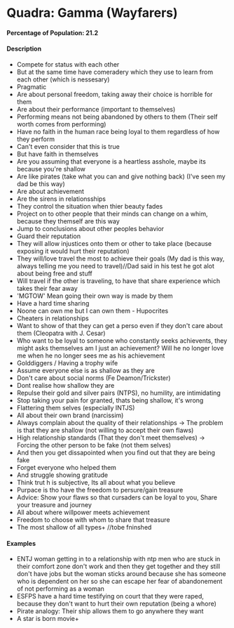 # Quadra: Gamma (Wayfarers)

[](https://www.youtube.com/watch?v=fRxjSImkyZ0)

#### Percentage of Population: 21.2

#### Description

+ Compete for status with each other
+ But at the same time have comeradery which they use to learn from each other (which is nessesary)
+ Pragmatic
+ Are about personal freedom, taking away their choice is horrible for them
+ Are about their performance (important to themselves)
+ Performing means not being abandoned by others to them (Their self worth comes from performing)
+ Have no faith in the human race being loyal to them regardless of how they perform
+ Can't even consider that this is true
+ But have faith in themselves
+ Are you assuming that everyone is a heartless asshole, maybe its because you're shallow
+ Are like pirates (take what you can and give nothing back) (I've seen my dad be this way)
+ Are about achievement
+ Are the sirens in relationsships
+ They control the situation when thier beauty fades
+ Project on to other people that their minds can change on a whim, because they themself are this way
+ Jump to conclusions about other peoples behavior
+ Guard their reputation
+ They will allow injustices onto them or other to take place (because exposing it would hurt their reputation)
+ They will/love travel the most to achieve their goals (My dad is this way, always telling me you need to travel)//Dad said in his test he got alot about being free and stuff
+ Will travel if the other is traveling, to have that share experience which takes their fear away
+ 'MGTOW' Mean going their own way is made by them
+ Have a hard time sharing
+ Noone can own me but I can own them - Hupocrites
+ Cheaters in relationships
+ Want to show of that they can get a perso even if they don't care about them (Cleopatra with J. Cesar)
+ Who want to be loyal to someone who constantly seeks achievents, they might asks themselves am I just an achievement? Will he no longer love me when he no longer sees me as his achievement
+ Golddiggers / Having a trophy wife
+ Assume everyone else is as shallow as they are
+ Don't care about social norms (Fe Deamon/Trickster)
+ Dont realise how shallow they are
+ Repulse their gold and silver pairs (NTPS), no humility, are intimidating
+ Stop taking your pain for granted, thats being shallow, it's wrong
+ Flattering them selves (especially INTJS)
+ All about their own brand (narcissim)
+ Always complain about the quality of their relationships -> The problem is that they are shallow (not willing to accept their own flaws)
+ High relationship standards (That they don't meet themselves) -> Forcing the other person to be fake (not them selves)
+ And then you get dissapointed when you find out that they are being fake
+ Forget everyone who helped them
+ And struggle showing gratitude
+ Think trut h is subjective, Its all about what you believe
+ Purpace is tho have the freedom to persure/gain treasure
+ Advice: Show your flaws so that cursaders can be loyal to you, Share your treasure and journey
+ All about where willpower meets achievement
+ Freedom to choose with whom to share that treasure
+ The most shallow of all types+ 
//tobe fninshed
  
#### Examples

+ ENTJ woman getting in to a relationship with ntp men who are stuck in their comfort zone don't work and then they get together and they still don't have jobs but the woman sticks around because she has someone who is dependent on her so she can escape her fear of abandonement of not performing as a woman
+ ESFPS have a hard time testifying on court that they were raped, because they don't want to hurt their own reputation (being a whore)
+ Pirate analogy: Their ship allows them to go anywhere they want
+ A star is born movie+ 